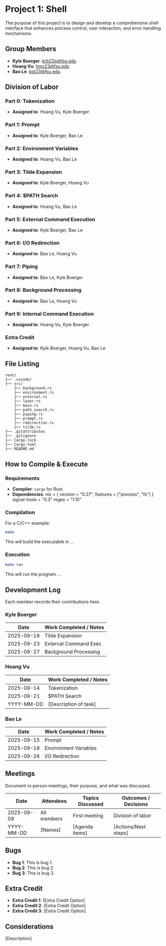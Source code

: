 # Project 1: Shell

The purpose of this project is to design and develop a comprehensive shell interface that enhances process control, user interaction, and error handling mechanisms.

## Group Members
- **Kyle Boerger**: krb22p@fsu.edu
- **Hoang Vu**: hmv23@fsu.edu
- **Bao Le**: bgl23@fsu.edu
## Division of Labor

### Part 0: Tokenization
- **Assigned to**: Hoang Vu, Kyle Boerger

### Part 1: Prompt
- **Assigned to**: Kyle Boerger, Bao Le

### Part 2: Environment Variables
- **Assigned to**: Hoang Vu, Bao Le

### Part 3: Tilde Expansion
- **Assigned to**: Kyle Boerger, Hoang Vu

### Part 4: $PATH Search
- **Assigned to**: Hoang Vu, Bao Le

### Part 5: External Command Execution
- **Assigned to**: Kyle Boerger, Bao Le

### Part 6: I/O Redirection
- **Assigned to**: Bao Le, Hoang Vu

### Part 7: Piping
- **Assigned to**: Bao Le, Kyle Boerger

### Part 8: Background Processing
- **Assigned to**: Bao Le, Hoang Vu

### Part 9: Internal Command Execution
- **Assigned to**: Hoang Vu, Kyle Boerger

### Extra Credit
- **Assigned to**: Kyle Boerger, Hoang Vu, Bao Le

## File Listing
```
root/
├── .vscode/
├── src/
    ├── background.rs
    ├── environment.rs
    ├── external.rs
    ├── lexer.rs
    ├── main.rs
    ├── path_search.rs
    ├── piping.rs
    ├── prompt.rs
    ├── redirection.rs
    ├── tilde.rs
├── .gitattributes
├── .gitignore
├── Cargo.lock
├── Cargo.toml
├── README.md

```
## How to Compile & Execute

### Requirements
- **Compiler**: `cargo` for Rust.
- **Dependencies**:
    nix = { version = "0.27", features = ["process", "fs"] }
    signal-hook = "0.3"
    regex = "1.10"


### Compilation
For a C/C++ example:
```bash
make
```
This will build the executable in ...
### Execution
```bash
make run
```
This will run the program ...

## Development Log
Each member records their contributions here.

### Kyle Boerger

| Date       | Work Completed / Notes |
|------------|------------------------|
| 2025-09-18 | Tilde Expansion        |
| 2025-09-23 | External Command Exec  |
| 2025-09-27 | Background Processing  |

### Hoang Vu

| Date       | Work Completed / Notes |
|------------|------------------------|
| 2025-09-14 | Tokenization           |
| 2025-09-21 | $PATH Search           |
| YYYY-MM-DD | [Description of task]  |


### Bao Le

| Date       | Work Completed / Notes |
|------------|------------------------|
| 2025-09-15 | Prompt                 |
| 2025-09-18 | Environment Variables  |
| 2025-09-26 | I/O Redirection        |


## Meetings
Document in-person meetings, their purpose, and what was discussed.

| Date       | Attendees            | Topics Discussed | Outcomes / Decisions |
|------------|----------------------|------------------|-----------------------|
| 2025-09-09 | All members          | First meeting    | Division of labor     |
| YYYY-MM-DD | [Names]              | [Agenda items]   | [Actions/Next steps]  |


## Bugs
- **Bug 1**: This is bug 1.
- **Bug 2**: This is bug 2.
- **Bug 3**: This is bug 3.

## Extra Credit
- **Extra Credit 1**: [Extra Credit Option]
- **Extra Credit 2**: [Extra Credit Option]
- **Extra Credit 3**: [Extra Credit Option]

## Considerations
[Description]
